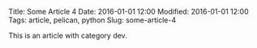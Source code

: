 Title: Some Article 4
Date: 2016-01-01 12:00
Modified: 2016-01-01 12:00
Tags: article, pelican, python
Slug: some-article-4

This is an article with category dev.
